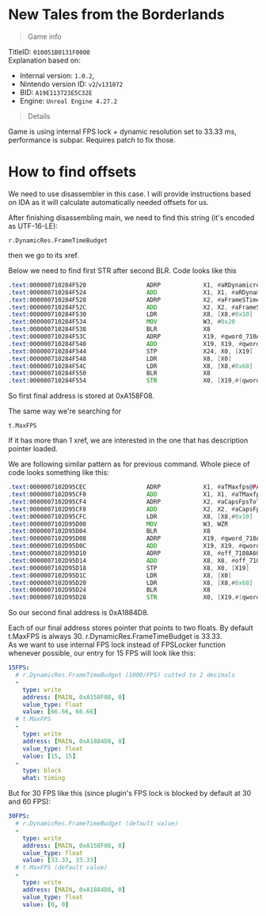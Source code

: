 # New Tales from the Borderlands

> Game info

TitleID: `010051B0131F0000`<br>
Explanation based on:
- Internal version: `1.0.2`, 
- Nintendo version ID: `v2`/`v131072`
- BID: `A19E113723E5C32E`
- Engine: `Unreal Engine 4.27.2`

> Details

Game is using internal FPS lock + dynamic resolution set to 33.33 ms, performance is subpar. Requires patch to fix those.

# How to find offsets

We need to use disassembler in this case. I will provide instructions based on IDA as it will calculate automatically needed offsets for us.

After finishing disassembling main, we need to find this string (it's encoded as UTF-16-LE):
```
r.DynamicRes.FrameTimeBudget
```

then we go to its xref.

Below we need to find first STR after second BLR. Code looks like this
```asm
.text:000000710284F520                 ADRP            X1, #aRDynamicresFra_1@PAGE ; "r.DynamicRes.FrameTimeBudget"
.text:000000710284F524                 ADD             X1, X1, #aRDynamicresFra_1@PAGEOFF ; "r.DynamicRes.FrameTimeBudget"
.text:000000710284F528                 ADRP            X2, #aFrameSTimeBudg@PAGE ; "Frame's time budget in milliseconds."
.text:000000710284F52C                 ADD             X2, X2, #aFrameSTimeBudg@PAGEOFF ; "Frame's time budget in milliseconds."
.text:000000710284F530                 LDR             X8, [X8,#0x10]
.text:000000710284F534                 MOV             W3, #0x20
.text:000000710284F538                 BLR             X8
.text:000000710284F53C                 ADRP            X19, #qword_710A158EF8@PAGE
.text:000000710284F540                 ADD             X19, X19, #qword_710A158EF8@PAGEOFF
.text:000000710284F544                 STP             X24, X0, [X19]
.text:000000710284F548                 LDR             X8, [X0]
.text:000000710284F54C                 LDR             X8, [X8,#0x68]
.text:000000710284F550                 BLR             X8
.text:000000710284F554                 STR             X0, [X19,#(qword_710A158F08 - 0x710A158EF8)]
```

So first final address is stored at 0xA158F08.

The same way we're searching for 
```
t.MaxFPS
```
If it has more than 1 xref, we are interested in the one that has description pointer loaded.

We are following similar pattern as for previous command. Whole piece of code looks something like this:
```asm
.text:0000007102D95CEC                 ADRP            X1, #aTMaxfps@PAGE ; "t.MaxFPS"
.text:0000007102D95CF0                 ADD             X1, X1, #aTMaxfps@PAGEOFF ; "t.MaxFPS"
.text:0000007102D95CF4                 ADRP            X2, #aCapsFpsToTheGi@PAGE ; "Caps FPS to the given value.  Set to <="...
.text:0000007102D95CF8                 ADD             X2, X2, #aCapsFpsToTheGi@PAGEOFF ; "Caps FPS to the given value.  Set to <="...
.text:0000007102D95CFC                 LDR             X8, [X8,#0x10]
.text:0000007102D95D00                 MOV             W3, WZR
.text:0000007102D95D04                 BLR             X8
.text:0000007102D95D08                 ADRP            X19, #qword_710A1884C8@PAGE
.text:0000007102D95D0C                 ADD             X19, X19, #qword_710A1884C8@PAGEOFF
.text:0000007102D95D10                 ADRP            X8, #off_7108A608D8@PAGE
.text:0000007102D95D14                 ADD             X8, X8, #off_7108A608D8@PAGEOFF
.text:0000007102D95D18                 STP             X8, X0, [X19]
.text:0000007102D95D1C                 LDR             X8, [X0]
.text:0000007102D95D20                 LDR             X8, [X8,#0x68]
.text:0000007102D95D24                 BLR             X8
.text:0000007102D95D28                 STR             X0, [X19,#(qword_710A1884D8 - 0x710A1884C8)]
```
So our second final address is 0xA1884D8.

Each of our final address stores pointer that points to two floats. By default t.MaxFPS is always 30. r.DynamicRes.FrameTimeBudget is 33.33.<br>
As we want to use internal FPS lock instead of FPSLocker function whenever possible, our entry for 15 FPS will look like this:
```yaml
15FPS:
  # r.DynamicRes.FrameTimeBudget (1000/FPS) cutted to 2 decimals
  -
    type: write
    address: [MAIN, 0xA158F08, 0]
    value_type: float
    value: [66.66, 66.66]
  # t.MaxFPS
  -
    type: write
    address: [MAIN, 0xA1884D8, 0]
    value_type: float
    value: [15, 15]
  -
    type: block
    what: timing

```
But for 30 FPS like this (since plugin's FPS lock is blocked by default at 30 and 60 FPS):
```yaml
30FPS:
  # r.DynamicRes.FrameTimeBudget (default value)
  -
    type: write
    address: [MAIN, 0xA158F08, 0]
    value_type: float
    value: [33.33, 33.33]
  # t.MaxFPS (default value)
  -
    type: write
    address: [MAIN, 0xA1884D8, 0]
    value_type: float
    value: [0, 0]

```